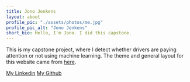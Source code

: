 ```yaml
---
title: Jono Jenkens
layout: about
profile_pic: "./assets/photos/me.jpg"
profile_pic_alt: "Jono Jenkens"
short_bio: Hello, I'm Jono. I did this capstone.
---
```


This is my capstone project, where I detect whether drivers are paying attention or not using machine learning.  The theme and general layout for this website came from [here](https://github.com/sharadcodes/jekyll-theme-dark-reader).

[My Linkedin](https://www.linkedin.com/in/jonathan-jenkens-ba34b1179/)
[My Github](http://github.com/patchkat)
